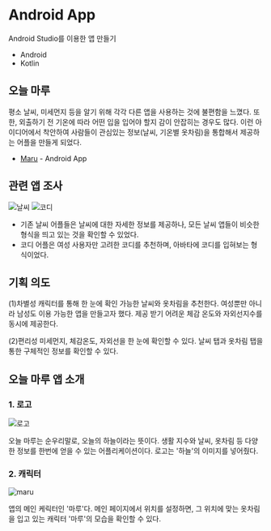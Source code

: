 # Android App

Android Studio를 이용한 앱 만들기

- Android
- Kotlin


## 오늘 마루
평소 날씨, 미세먼지 등을 알기 위해 각각 다른 앱을 사용하는 것에 불편함을 느꼈다. 또한, 외출하기 전 기온에 따라 어떤 입을 입어야 할지 감이 안잡히는 경우도 많다. 이런 아이디어에서 착안하여 사람들이 관심있는 정보(날씨, 기온별 옷차림)을 통합해서 제공하는 어플을 만들게 되었다.

- [Maru](https://github.com/hyejeong99/Android/tree/master/GURU) - Android App

## 관련 앱 조사
![날씨](https://user-images.githubusercontent.com/59854960/113311294-1daf0280-9344-11eb-91d4-bf97fcd50339.JPG)
![코디](https://user-images.githubusercontent.com/59854960/113311297-1ee02f80-9344-11eb-9d2a-a4f919f9d5ea.JPG)

- 기존 날씨 어플들은 날씨에 대한 자세한 정보를 제공하나, 모든 날씨 앱들이 비슷한 형식을 띄고 있는 것을 확인할 수 있었다.
- 코디 어플은 여성 사용자만 고려한 코디를 추천하며, 아바타에 코디를 입혀보는 형식이었다.

## 기획 의도
(1)차별성
캐릭터를 통해 한 눈에 확인 가능한 날씨와 옷차림을 추천한다.
여성뿐만 아니라 남성도 이용 가능한 앱을 만들고자 했다.
제공 받기 어려운 체감 온도와 자외선지수를 동시에 제공한다.

(2)편리성
미세먼지, 체감온도, 자외선을 한 눈에 확인할 수 있다.
날씨 탭과 옷차림 탭을 통한 구체적인 정보를 확인할 수 있다.

## 오늘 마루 앱 소개
### 1. 로고
![로고](https://user-images.githubusercontent.com/59854960/113310719-7df17480-9343-11eb-92f3-0989fbfce7b3.JPG)

오늘 마루는 순우리말로, 오늘의 하늘이라는 뜻이다.
생활 지수와 날씨, 옷차림 등 다양한 정보를 한번에 얻을 수 있는 어플리케이션이다.
로고는 '하늘'의 이미지를 넣어줬다.

### 2. 캐릭터
![maru](https://user-images.githubusercontent.com/59854960/113310700-79c55700-9343-11eb-8303-c8da4d6aec89.JPG)

앱의 메인 케릭터인 '마루'다.
메인 페이지에서 위치를 설정하면, 그 위치에 맞는 옷차림을 입고 있는 캐릭터 '마루'의 모습을 확인할 수 있다.
